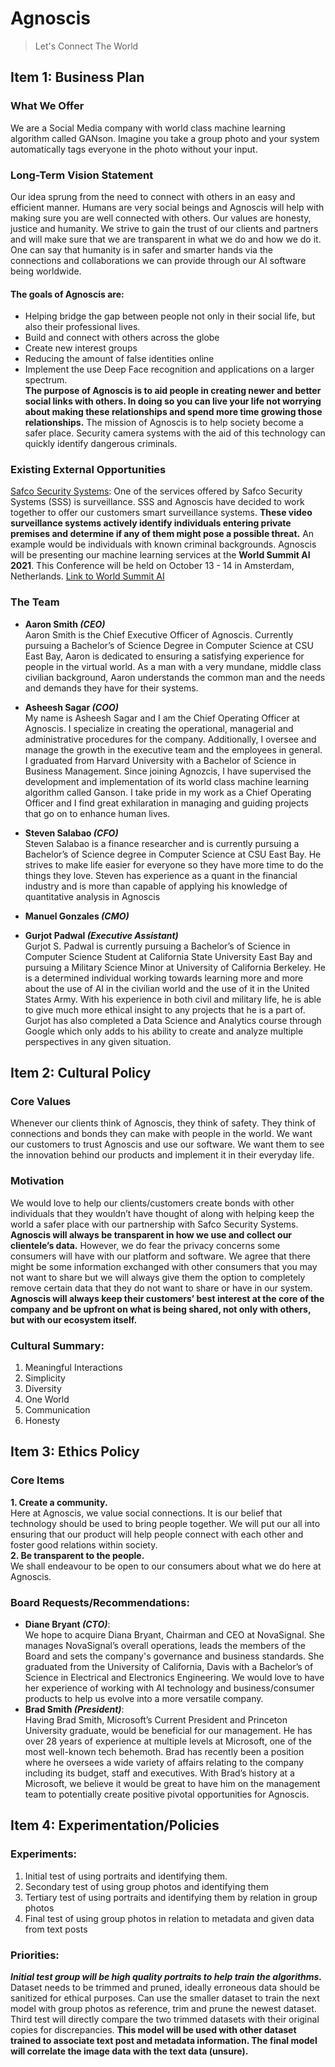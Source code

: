 # Agnoscis
> Let's Connect The World

## Item 1: Business Plan
### What We Offer
We are a Social Media company with world class machine learning algorithm called GANson. Imagine you take a group photo and your system automatically tags everyone in the photo without your input.
### Long-Term Vision Statement
Our idea sprung from the need to connect with others in an easy and efficient manner.
Humans are very social beings and Agnoscis will help with making sure you are well connected with others.
Our values are honesty, justice and humanity. We strive to gain the trust of our clients and partners and will make sure that we are transparent in what we do and how we do it. One can say that humanity is in safer and smarter hands via the connections and collaborations we can provide through our AI software being worldwide.
#### The goals of Agnoscis are:
* Helping bridge the gap between people not only in their social life, but also their professional lives. 
* Build and connect with others across the globe
* Create new interest groups
* Reducing the amount of false identities online
* Implement the use Deep Face recognition and applications on a larger spectrum. <br>
**The purpose of Agnoscis is to aid people in creating newer and better social links with others. In doing so you can live your life not worrying about making these relationships and spend more time growing those relationships.**
The mission of Agnoscis is to help society become a safer place. Security camera systems with the aid of this technology can quickly identify dangerous criminals. 
### Existing External Opportunities
[Safco Security Systems](https://www.safcosecurity.com/):
One of the services offered by Safco Security Systems (SSS) is surveillance. SSS and Agnoscis have decided to work together to offer our customers smart surveillance systems. **These video surveillance systems actively identify individuals entering private premises and determine if any of them might pose a possible threat.** An example would be individuals with known criminal backgrounds. 
Agnoscis will be presenting our machine learning services at the **World Summit AI 2021**. This Conference will be held on October 13 - 14 in Amsterdam, Netherlands. 
[Link to World Summit AI](https://worldsummit.ai/)

### The Team
* **Aaron Smith _(CEO)_** <br>
Aaron Smith is the Chief Executive Officer of Agnoscis. Currently pursuing a Bachelor’s of Science Degree in Computer Science at CSU East Bay, Aaron is dedicated to ensuring a satisfying experience for people in the virtual world. As a man with a very mundane, middle class civilian background, Aaron understands the common man and the needs and demands they have for their systems.
* **Asheesh Sagar _(COO)_** <br>
My name is Asheesh Sagar and I am the Chief Operating Officer at Agnoscis. I specialize in creating the operational, managerial and administrative procedures for the company. Additionally, I oversee and manage the growth in the executive team and the employees in general. I graduated from Harvard University with a Bachelor of Science in Business Management. Since joining Agnozcis, I have supervised the development and implementation of its world class machine learning algorithm called Ganson. I take pride in my work as a Chief Operating Officer and I find great exhilaration in managing and guiding projects that go on to enhance human lives. 
* **Steven Salabao _(CFO)_** <br>
Steven Salabao is a finance researcher and is currently pursuing a Bachelor’s of Science degree in Computer Science at CSU East Bay. He strives to make life easier for everyone so they have more time to do the things they love. Steven has experience as a quant in the financial industry and is more than capable of applying his knowledge of quantitative analysis in Agnoscis
* **Manuel Gonzales _(CMO)_**

* **Gurjot Padwal _(Executive Assistant)_** <br>
Gurjot S. Padwal is currently pursuing a Bachelor’s of Science in Computer Science Student at California State University East Bay and pursuing a Military Science Minor at University of California Berkeley. He is a determined individual working towards learning more and more about the use of AI in the civilian world and the use of it in the United States Army. With his experience in both civil and military life, he is able to give much more ethical insight to any projects that he is a part of. Gurjot has also completed a Data Science and Analytics course through Google which only adds to his ability to create and analyze multiple perspectives in any given situation.



## Item 2: Cultural Policy
### Core Values
Whenever our clients think of Agnoscis, they think of safety. They think of connections and bonds they can make with people in the world. We want our customers to trust Agnoscis and use our software. We want them to see the innovation behind our products and implement it in their everyday life.
### Motivation
We would love to help our clients/customers create bonds with other individuals that they wouldn’t have thought of along with helping keep the world a safer place with our partnership with Safco Security Systems. **Agnoscis will always be transparent in how we use and collect our clientele’s data.** However, we do fear the privacy concerns some consumers will have with our platform and software. We agree that there might be some information exchanged with other consumers that you may not want to share but we will always give them the option to completely remove certain data that they do not want to share or have in our system. **Agnoscis will always keep their customers’ best interest at the core of the company and be upfront on what is being shared, not only with others, but with our ecosystem itself.**

### Cultural Summary:
1. Meaningful Interactions
2. Simplicity 
3. Diversity
4. One World
5. Communication
6. Honesty

## Item 3: Ethics Policy
### Core Items
**1. Create a community.** <br>
Here at Agnoscis, we value social connections. It is our belief that technology should be used to bring people together. We will put our all into ensuring that our product will help people connect with each other and foster good relations within society. <br>
**2. Be transparent to the people.** <br>
We shall endeavour to be open to our consumers about what we do here at Agnoscis. 

### Board Requests/Recommendations:
* **Diane Bryant _(CTO)_**: <br>
We hope to acquire Diana Bryant, Chairman and CEO at NovaSignal. She manages NovaSignal’s overall operations, leads the members of the Board and sets the company's governance and business standards. She graduated from the University of California, Davis with a Bachelor’s of Science in Electrical and Electronics Engineering. We would love to have her experience of working with AI technology and business/consumer products to help us evolve into a more versatile company.
* **Brad Smith _(President)_**: <br>
Having Brad Smith, Microsoft’s Current President and Princeton University graduate, would be beneficial for our management. He has over 28 years of experience at multiple levels at Microsoft, one of the most well-known tech behemoth. Brad has recently been a position where he oversees a wide variety of affairs relating to the company including its budget, staff and executives. With Brad’s history at a Microsoft, we believe it would be great to have him on the management team to potentially create positive pivotal opportunities for Agnoscis.

## Item 4: Experimentation/Policies

### Experiments:
1. Initial test of using portraits and identifying them.
2. Secondary test of using group photos and identifying them
3. Tertiary test of using portraits and identifying them by relation in group photos
4. Final test of using group photos in relation to metadata and given data from text posts 

### Priorities: 
_**Initial test group will be high quality portraits to help train the algorithms.**_ Dataset needs to be trimmed and pruned, ideally erroneous data should be sanitized for ethical purposes. Can use the smaller dataset to train the next model with group photos as reference, trim and prune the newest dataset. Third test will directly compare the two trimmed datasets with their original copies for discrepancies. **This model will be used with other dataset trained to associate text post and metadata information. The final model will correlate the image data with the text data (unsure).**


